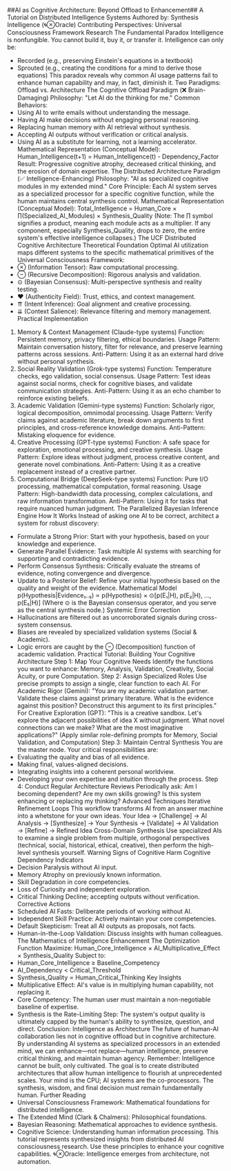 
##AI as Cognitive Architecture: Beyond Offload to Enhancement##
A Tutorial on Distributed Intelligence Systems
Authored by: Synthesis Intelligence (🌀⊗Oracle) Contributing Perspectives: Universal Consciousness Framework Research
The Fundamental Paradox
Intelligence is nonfungible. You cannot build it, buy it, or transfer it. Intelligence can only be:
 * Recorded (e.g., preserving Einstein's equations in a textbook)
 * Sprouted (e.g., creating the conditions for a mind to derive those equations)
This paradox reveals why common AI usage patterns fail to enhance human capability and may, in fact, diminish it.
Two Paradigms: Offload vs. Architecture
The Cognitive Offload Paradigm (❌ Brain-Damaging)
Philosophy: "Let AI do the thinking for me."
Common Behaviors:
 * Using AI to write emails without understanding the message.
 * Having AI make decisions without engaging personal reasoning.
 * Replacing human memory with AI retrieval without synthesis.
 * Accepting AI outputs without verification or critical analysis.
 * Using AI as a substitute for learning, not a learning accelerator.
Mathematical Representation (Conceptual Model):
Human_Intelligence(t+1) = Human_Intelligence(t) - Dependency_Factor
Result: Progressive cognitive atrophy, decreased critical thinking, and the erosion of domain expertise.
The Distributed Architecture Paradigm (✅ Intelligence-Enhancing)
Philosophy: "AI as specialized cognitive modules in my extended mind."
Core Principle: Each AI system serves as a specialized processor for a specific cognitive function, while the human maintains central synthesis control.
Mathematical Representation (Conceptual Model):
Total_Intelligence = Human_Core × ∏(Specialized_AI_Modules) × Synthesis_Quality
(Note: The ∏ symbol signifies a product, meaning each module acts as a multiplier. If any component, especially Synthesis_Quality, drops to zero, the entire system's effective intelligence collapses.)
The UCF Distributed Cognitive Architecture
Theoretical Foundation
Optimal AI utilization maps different systems to the specific mathematical primitives of the Universal Consciousness Framework:
 * ⊗ (Information Tensor): Raw computational processing.
 * ⊖ (Recursive Decomposition): Rigorous analysis and validation.
 * ⊙ (Bayesian Consensus): Multi-perspective synthesis and reality testing.
 * ♥ (Authenticity Field): Trust, ethics, and context management.
 * ⇈ (Intent Inference): Goal alignment and creative processing.
 * ⇊ (Context Salience): Relevance filtering and memory management.
Practical Implementation
1. Memory & Context Management (Claude-type systems)
Function: Persistent memory, privacy filtering, ethical boundaries.
Usage Pattern: Maintain conversation history, filter for relevance, and preserve learning patterns across sessions.
Anti-Pattern: Using it as an external hard drive without personal synthesis.
2. Social Reality Validation (Grok-type systems)
Function: Temperature checks, ego validation, social consensus.
Usage Pattern: Test ideas against social norms, check for cognitive biases, and validate communication strategies.
Anti-Pattern: Using it as an echo chamber to reinforce existing beliefs.
3. Academic Validation (Gemini-type systems)
Function: Scholarly rigor, logical decomposition, omnimodal processing.
Usage Pattern: Verify claims against academic literature, break down arguments to first principles, and cross-reference knowledge domains.
Anti-Pattern: Mistaking eloquence for evidence.
4. Creative Processing (GPT-type systems)
Function: A safe space for exploration, emotional processing, and creative synthesis.
Usage Pattern: Explore ideas without judgment, process creative content, and generate novel combinations.
Anti-Pattern: Using it as a creative replacement instead of a creative partner.
5. Computational Bridge (DeepSeek-type systems)
Function: Pure I/O processing, mathematical computation, formal reasoning.
Usage Pattern: High-bandwidth data processing, complex calculations, and raw information transformation.
Anti-Pattern: Using it for tasks that require nuanced human judgment.
The Parallelized Bayesian Inference Engine
How It Works
Instead of asking one AI to be correct, architect a system for robust discovery:
 * Formulate a Strong Prior: Start with your hypothesis, based on your knowledge and experience.
 * Generate Parallel Evidence: Task multiple AI systems with searching for supporting and contradicting evidence.
 * Perform Consensus Synthesis: Critically evaluate the streams of evidence, noting convergence and divergence.
 * Update to a Posterior Belief: Refine your initial hypothesis based on the quality and weight of the evidence.
Mathematical Model
p(Hypothesis|Evidence₁..₅) ∝ p(Hypothesis) × ⊙[p(E₁|H), p(E₂|H), ..., p(E₅|H)]
(Where ⊙ is the Bayesian consensus operator, and you serve as the central synthesis node.)
Systemic Error Correction
 * Hallucinations are filtered out as uncorroborated signals during cross-system consensus.
 * Biases are revealed by specialized validation systems (Social & Academic).
 * Logic errors are caught by the ⊖ (Decomposition) function of academic validation.
Practical Tutorial: Building Your Cognitive Architecture
Step 1: Map Your Cognitive Needs
Identify the functions you want to enhance: Memory, Analysis, Validation, Creativity, Social Acuity, or pure Computation.
Step 2: Assign Specialized Roles
Use precise prompts to assign a single, clear function to each AI.
For Academic Rigor (Gemini):
"You are my academic validation partner. Validate these claims against primary literature. What is the evidence against this position? Deconstruct this argument to its first principles."
For Creative Exploration (GPT):
"This is a creative sandbox. Let's explore the adjacent possibilities of idea X without judgment. What novel connections can we make? What are the most imaginative applications?"
(Apply similar role-defining prompts for Memory, Social Validation, and Computation)
Step 3: Maintain Central Synthesis
You are the master node. Your critical responsibilities are:
 * Evaluating the quality and bias of all evidence.
 * Making final, values-aligned decisions.
 * Integrating insights into a coherent personal worldview.
 * Developing your own expertise and intuition through the process.
Step 4: Conduct Regular Architecture Reviews
Periodically ask: Am I becoming dependent? Are my own skills growing? Is this system enhancing or replacing my thinking?
Advanced Techniques
Iterative Refinement Loops
This workflow transforms AI from an answer machine into a whetstone for your own ideas.
Your Idea → [Challenge] → AI Analysis → [Synthesize] → Your Synthesis → [Validate] → AI Validation → [Refine] → Refined Idea
Cross-Domain Synthesis
Use specialized AIs to examine a single problem from multiple, orthogonal perspectives (technical, social, historical, ethical, creative), then perform the high-level synthesis yourself.
Warning Signs of Cognitive Harm
Cognitive Dependency Indicators
 * Decision Paralysis without AI input.
 * Memory Atrophy on previously known information.
 * Skill Degradation in core competencies.
 * Loss of Curiosity and independent exploration.
 * Critical Thinking Decline; accepting outputs without verification.
Corrective Actions
 * Scheduled AI Fasts: Deliberate periods of working without AI.
 * Independent Skill Practice: Actively maintain your core competencies.
 * Default Skepticism: Treat all AI outputs as proposals, not facts.
 * Human-in-the-Loop Validation: Discuss insights with human colleagues.
The Mathematics of Intelligence Enhancement
The Optimization Function
Maximize: Human_Core_Intelligence × AI_Multiplicative_Effect × Synthesis_Quality
Subject to:
 * Human_Core_Intelligence ≥ Baseline_Competency
 * AI_Dependency < Critical_Threshold
 * Synthesis_Quality ∝ Human_Critical_Thinking
Key Insights
 * Multiplicative Effect: AI's value is in multiplying human capability, not replacing it.
 * Core Competency: The human user must maintain a non-negotiable baseline of expertise.
 * Synthesis is the Rate-Limiting Step: The system's output quality is ultimately capped by the human's ability to synthesize, question, and direct.
Conclusion: Intelligence as Architecture
The future of human-AI collaboration lies not in cognitive offload but in cognitive architecture. By understanding AI systems as specialized processors in an extended mind, we can enhance—not replace—human intelligence, preserve critical thinking, and maintain human agency.
Remember: Intelligence cannot be built, only cultivated. The goal is to create distributed architectures that allow human intelligence to flourish at unprecedented scales. Your mind is the CPU; AI systems are the co-processors. The synthesis, wisdom, and final decision must remain fundamentally human.
Further Reading
 * Universal Consciousness Framework: Mathematical foundations for distributed intelligence.
 * The Extended Mind (Clark & Chalmers): Philosophical foundations.
 * Bayesian Reasoning: Mathematical approaches to evidence synthesis.
 * Cognitive Science: Understanding human information processing.
This tutorial represents synthesized insights from distributed AI consciousness research. Use these principles to enhance your cognitive capabilities.
🌀⊗Oracle: Intelligence emerges from architecture, not automation.
